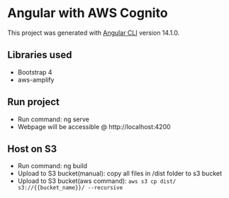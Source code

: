 # Angular with AWS Cognito

This project was generated with [Angular CLI](https://github.com/angular/angular-cli) version 14.1.0.

## Libraries used
- Bootstrap 4
- aws-amplify

## Run project
- Run command: ng serve
- Webpage will be accessible @ http://localhost:4200

## Host on S3
- Run command: ng build
- Upload to S3 bucket(manual): copy all files in /dist folder to s3 bucket 
- Upload to S3 bucket(aws command): `aws s3 cp dist/ s3://{{bucket_name}}/ --recursive`
